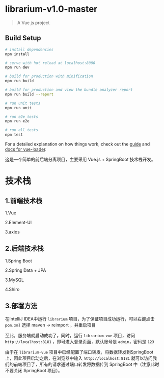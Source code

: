 # librarium-v1.0-master

> A Vue.js project

## Build Setup

``` bash
# install dependencies
npm install

# serve with hot reload at localhost:8080
npm run dev

# build for production with minification
npm run build

# build for production and view the bundle analyzer report
npm run build --report

# run unit tests
npm run unit

# run e2e tests
npm run e2e

# run all tests
npm test
```

For a detailed explanation on how things work, check out the [guide](http://vuejs-templates.github.io/webpack/) and [docs for vue-loader](http://vuejs.github.io/vue-loader).


这是一个简单的前后端分离项目，主要采用 Vue.js + SpringBoot 技术栈开发。

# 技术栈

## 1.前端技术栈

1.Vue

2.Element-UI

3.axios   

## 2.后端技术栈

1.Spring Boot

2.Spring Data + JPA

3.MySQL

4.Shiro

## 3.部署方法  

在IntelliJ IDEA中运行 `librarium` 项目，为了保证项目成功运行，可以右键点击 `pom.xml` 选择 maven -> reimport ，并重启项目

至此，服务端就启动成功了，同时，运行 `librarium-vue` 项目，访问 `http://localhost:8181` ，即可进入登录页面，默认账号是 `admin`，密码是 `123`

由于在 `librarium-vue` 项目中已经配置了端口转发，将数据转发到SpringBoot上，因此项目启动之后，在浏览器中输入 `http://localhost:8181` 就可以访问我们的前端项目了，所有的请求通过端口转发将数据传到 SpringBoot 中（注意此时不要关闭 SpringBoot 项目）。

